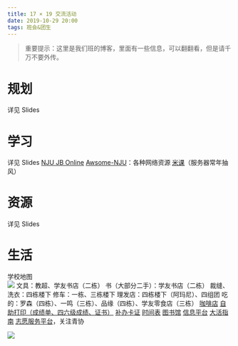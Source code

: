 ```yaml
---
title: 17 × 19 交流活动
date: 2019-10-29 20:00
tags: 班会&团生
---
```


> 重要提示：这里是我们班的博客，里面有一些信息，可以翻翻看，但是请千万不要外传。

# 规划

详见 Slides

# 学习

详见 Slides
[NJU JB Online](https://njujb.com)
[Awsome-NJU](https://github.com/idealclover/awesome-nju)：各种网络资源
[米课](http://micourse.net/)（服务器常年抽风）

# 资源

详见 Slides

# 生活

学校地图  
![](https://zcc.nju.edu.cn/DFS//file/2019/07/10/20190710140540666za4c67.jpg)
文具：教超、学友书店（二栋）
书（大部分二手）：学友书店（二栋）
裁缝、洗衣：四栋楼下
修车：一栋、三栋楼下
理发店：四栋楼下（阿玛尼）、四组团
吃的：罗森（四栋）、一鸣（三栋）、品缘（四栋）、学友零食店（三栋）
[咖啡店](https://mp.weixin.qq.com/s/R3HHW9qG6w0yrWDD5_HjQg)
[自助打印（成绩单、四六级成绩、证书）](https://mp.weixin.qq.com/s/Cq42qs_uotZdMd4SBFYshw)
[补办卡证](https://mp.weixin.qq.com/s/kY8uyLMqP7sS6HTZHsKSyg)
[时间表](https://mp.weixin.qq.com/s/LE3l4yE_t8cqvFiinO_Gmg)
[图书馆](https://mp.weixin.qq.com/s/fReMlUqivMdM6yJNZSc_Zw)
[信息平台](https://mp.weixin.qq.com/s/0PgfE_Z5VGjMrzsbd0zk5g)
[大活指南](https://mp.weixin.qq.com/s/jCm0ZmMUiUgPLtk-fz1Wxg)
[志愿服务平台](http://volunteer.nju.edu.cn)，关注青协

![](/images/19.10.29.jpg)